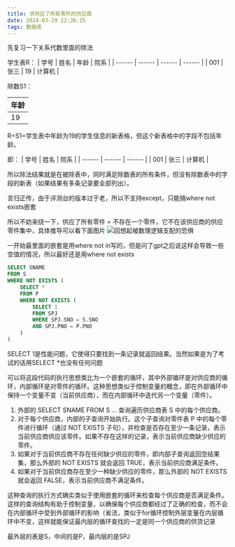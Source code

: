 ```yaml
---
title: 求供应了所有零件的供应商
date: 2024-03-29 22:36:15
tags: 数据库
---
```

先复习一下关系代数里面的除法

学生表R：
| 学号 | 姓名 | 年龄 | 院系 |
| ------ | ------ | ------ | ------ |
| 001 | 张三 | 19 | 计算机 |

除数S1：

| 年龄 |
| ------ |
| 19 |

R÷S1=学生表中年龄为19的学生信息的新表格，但这个新表格中的字段不包括年龄。

即：
| 学号 | 姓名 | 院系 |
| ------ | ------ | ------ |
| 001 | 张三 | 计算机 |

所以除法结果就是在被除表中，同时满足除数表的所有条件，但没有除数表中的字段的新表（如果结果有多条记录要全部列出）。

言归正传，由于评测台的版本过于老，所以不支持except，只能搞where not exists嵌套

所以不妨来绕一下，供应了所有零件 = 不存在一个零件，它不在该供应商的供应零件集中，具体推导可以看下面图片
![回想起被数理逻辑支配的恐惧](../img/数据库/回想起被数理逻辑支配的恐惧.jpg)

一开始最里面的嵌套是用where not in写的，但是问了gpt之后说这样会导致一些空值的情况，所以最好还是用where not exists

```sql
SELECT SNAME
FROM S
WHERE NOT EXISTS (
    SELECT *
    FROM P
    WHERE NOT EXISTS (
        SELECT 1
        FROM SPJ
        WHERE SPJ.SNO = S.SNO
        AND SPJ.PNO = P.PNO
    )
)
```

SELECT 1是性能问题，它使得只要找到一条记录就返回结果。当然如果是为了考试的话用SELECT *也没有任何问题

可以将这段代码的执行思想类比为一个嵌套的循环，其中外部循环是对供应商的循环，内部循环是对零件的循环。这种思想类似于控制变量的概念，即在外部循环中保持一个变量不变（当前供应商），而在内部循环中迭代另一个变量（零件）。

1. 外部的 SELECT SNAME FROM S ... 查询遍历供应商表 S 中的每个供应商。
2. 对于每个供应商，内部的子查询开始执行。这个子查询对零件表 P 中的每个零件进行循环（通过 NOT EXISTS 子句），并检查是否存在至少一条记录，表示当前供应商供应该零件。如果不存在这样的记录，表示当前供应商缺少供应的零件。
3. 如果对于当前供应商不存在任何缺少供应的零件，即内部子查询返回空结果集，那么外部的 NOT EXISTS 就会返回 TRUE，表示当前供应商满足条件。
4. 如果对于当前供应商存在至少一种缺少供应的零件，那么外部的 NOT EXISTS 就会返回 FALSE，表示当前供应商不满足条件。

这种查询的执行方式确实类似于使用嵌套的循环来检查每个供应商是否满足条件。这样的查询结构有助于控制变量，以确保每个供应商都经过了正确的检查，而不会在内部循环中受到外部循环的影响（省流，类似于for循环控制外层变量在内层循环中不变，这样就能保证最内层的循环查找的一定是同一个供应商的供货记录

最外层的表是S，中间的是P，最内层的是SPJ